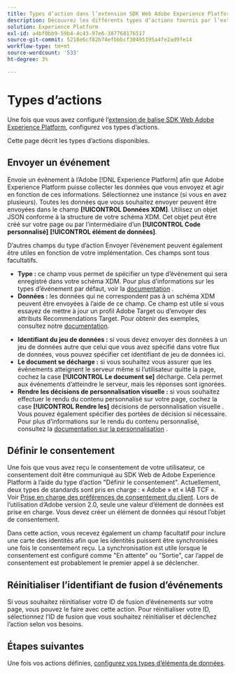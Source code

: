 ```yaml
---
title: Types d’action dans l’extension SDK Web Adobe Experience Platform
description: Découvrez les différents types d’actions fournis par l’extension de balise du SDK Web de Adobe Experience Platform.
solution: Experience Platform
exl-id: a4bf0bb9-59b4-4c43-97e6-387768176517
source-git-commit: 5218e6cf82b74efbbbcf30495395a4fe2ad9fe14
workflow-type: tm+mt
source-wordcount: '533'
ht-degree: 3%

---
```


# Types d’actions

Une fois que vous avez configuré l’[extension de balise SDK Web Adobe Experience Platform](web-sdk-extension-configuration.md), configurez vos types d’actions.

Cette page décrit les types d’actions disponibles.


## Envoyer un événement

Envoie un événement à l’Adobe [!DNL Experience Platform] afin que Adobe Experience Platform puisse collecter les données que vous envoyez et agir en fonction de ces informations. Sélectionnez une instance (si vous en avez plusieurs). Toutes les données que vous souhaitez envoyer peuvent être envoyées dans le champ **[!UICONTROL Données XDM]**. Utilisez un objet JSON conforme à la structure de votre schéma XDM. Cet objet peut être créé sur votre page ou par l’intermédiaire d’un **[!UICONTROL Code personnalisé]** **[!UICONTROL élément de données]**.

D’autres champs du type d’action Envoyer l’événement peuvent également être utiles en fonction de votre implémentation. Ces champs sont tous facultatifs.

- **Type :** ce champ vous permet de spécifier un type d’événement qui sera enregistré dans votre schéma XDM. Pour plus d’informations sur les types d’événement par défaut, voir la [documentation](https://experienceleague.adobe.com/docs/experience-platform/edge/fundamentals/tracking-events.html?lang=en#using-the-sendbeacon-api) .
- **Données :** les données qui ne correspondent pas à un schéma XDM peuvent être envoyées à l’aide de ce champ. Ce champ est utile si vous essayez de mettre à jour un profil Adobe Target ou d’envoyer des attributs Recommendations Target. Pour obtenir des exemples, consultez notre [documentation](https://experienceleague.adobe.com/docs/experience-platform/edge/fundamentals/tracking-events.html?lang=en).
<!--- **Merge ID:** If you would like to specify a merge ID for your event, you can do so in this field. Please note that the solutions downstream are not able to merge your event data at this time. -->
- **Identifiant du jeu de données :** si vous devez envoyer des données à un jeu de données autre que celui que vous avez spécifié dans votre flux de données, vous pouvez spécifier cet identifiant de jeu de données ici.
- **Le document se décharge :** si vous souhaitez vous assurer que les événements atteignent le serveur même si l’utilisateur quitte la page, cochez la case  **[!UICONTROL Le document se]** décharge. Cela permet aux événements d’atteindre le serveur, mais les réponses sont ignorées.
- **Rendre les décisions de personnalisation visuelle :** si vous souhaitez effectuer le rendu du contenu personnalisé sur votre page, cochez la case  **[!UICONTROL Rendre les]** décisions de personnalisation visuelle . Vous pouvez également spécifier des portées de décision si nécessaire. Pour plus d’informations sur le rendu du contenu personnalisé, consultez la [documentation sur la personnalisation](https://experienceleague.adobe.com/docs/experience-platform/edge/personalization/rendering-personalization-content.html?lang=en#automatically-rendering-content) .

## Définir le consentement

Une fois que vous avez reçu le consentement de votre utilisateur, ce consentement doit être communiqué au SDK Web de Adobe Experience Platform à l’aide du type d’action &quot;Définir le consentement&quot;. Actuellement, deux types de standards sont pris en charge : « Adobe » et « IAB TCF ». Voir [Prise en charge des préférences de consentement du client](../consent/supporting-consent.md). Lors de l’utilisation d’Adobe version 2.0, seule une valeur d’élément de données est prise en charge. Vous devez créer un élément de données qui résout l’objet de consentement.

Dans cette action, vous recevez également un champ facultatif pour inclure une carte des identités afin que les identités puissent être synchronisées une fois le consentement reçu. La synchronisation est utile lorsque le consentement est configuré comme &quot;En attente&quot; ou &quot;Sortie&quot;, car l’appel de consentement est probablement le premier appel à se déclencher.

## Réinitialiser l’identifiant de fusion d’événements

Si vous souhaitez réinitialiser votre ID de fusion d’événements sur votre page, vous pouvez le faire avec cette action. Pour réinitialiser votre ID, sélectionnez l’ID de fusion que vous souhaitez réinitialiser et déclenchez l’action selon vos besoins.

## Étapes suivantes

Une fois vos actions définies, [configurez vos types d’éléments de données](data-element-types.md).
